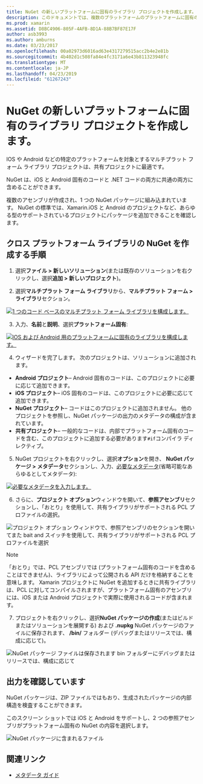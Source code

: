 ```yaml
---
title: NuGet の新しいプラットフォームに固有のライブラリ プロジェクトを作成します。
description: このドキュメントでは、複数のプラットフォームのプラットフォームに固有のコードを含む 1 つの NuGet パッケージを作成する方法について説明します。
ms.prod: xamarin
ms.assetid: D8BC4906-805F-4AFB-8D1A-88B7BF87E17F
author: asb3993
ms.author: amburns
ms.date: 03/23/2017
ms.openlocfilehash: 00a02973d6016ad63e4317279515acc2b4e2e81b
ms.sourcegitcommit: 4b402d1c508fa84e4fc3171a6e43b811323948fc
ms.translationtype: MT
ms.contentlocale: ja-JP
ms.lasthandoff: 04/23/2019
ms.locfileid: "61267243"
---
```

# <a name="creating-new-platform-specific-library-projects-for-nuget"></a>NuGet の新しいプラットフォームに固有のライブラリ プロジェクトを作成します。

IOS や Android などの特定のプラットフォームを対象とするマルチプラット フォーム ライブラリ プロジェクトは、共有プロジェクトに最適です。

NuGet は、iOS と Android 固有のコードと .NET コードの両方に共通の両方に含めることができます。

複数のアセンブリが作成され、1 つの NuGet パッケージに組み込まれています。 NuGet の標準では、Xamarin.iOS と Android のプロジェクトなど、あらゆる型のサポートされているプロジェクトにパッケージを追加できることを確認します。

## <a name="steps-to-create-a-cross-platform-library-nuget"></a>クロス プラットフォーム ライブラリの NuGet を作成する手順

1. 選択**ファイル > 新しいソリューション**(または既存のソリューションを右クリックし、選択**追加 > 新しいプロジェクト**)。

2. 選択**マルチプラット フォーム ライブラリ**から、**マルチプラット フォーム > ライブラリ**セクション。

  [![](platform-specific-images/mulitplatform-library-sml.png "1 つのコード ベースのマルチプラット フォーム ライブラリを構成します。")](platform-specific-images/multiplatform-library.png#lightbox)

3. 入力、**名前**と**説明**、選択**プラットフォーム固有**:

  [![](platform-specific-images/specific-configure-sml.png "IOS および Android 用のプラットフォームに固有のライブラリを構成します。")](platform-specific-images/specific-configure.png#lightbox)

4. ウィザードを完了します。 次のプロジェクトは、ソリューションに追加されます。

  - **Android プロジェクト**– Android 固有のコードは、このプロジェクトに必要に応じて追加できます。
  - **iOS プロジェクト**– iOS 固有のコードは、このプロジェクトに必要に応じて追加できます。
  - **NuGet プロジェクト**– コードはこのプロジェクトに追加されません。 他のプロジェクトを参照し、NuGet パッケージの出力のメタデータの構成が含まれています。
  - **共有プロジェクト**– 一般的なコードは、内部でプラットフォーム固有のコードを含む、このプロジェクトに追加する必要があります`#if`コンパイラ ディレクティブ。

5. NuGet プロジェクトを右クリックし、選択**オプション**を開き、 **NuGet パッケージ > メタデータ**セクションし、入力、[必要なメタデータ](~/cross-platform/app-fundamentals/nuget-multiplatform-libraries/metadata.md)(省略可能なあらゆるとしてメタデータ):

  [![](platform-specific-images/specific-metadata-sml.png "必要なメタデータを入力します。")](platform-specific-images/specific-metadata.png#lightbox)

6. さらに、**プロジェクト オプション**ウィンドウを開いて、**参照アセンブリ**セクションし、「おとり」を使用して、共有ライブラリがサポートされる PCL プロファイルの選択。

  ![](platform-specific-images/specific-reference-assemblies.png "プロジェクト オプション ウィンドウで、参照アセンブリのセクションを開いてまた bait and スイッチを使用して、共有ライブラリがサポートされる PCL プロファイルを選択")

  > [!NOTE]
> 「おとり」では、PCL アセンブリでは (プラットフォーム固有のコードを含めることはできません)、ライブラリによって公開される API だけを格納することを意味します。 Xamarin プロジェクトに NuGet を追加するときに共有ライブラリは、PCL に対してコンパイルされますが、プラットフォーム固有のアセンブリには、iOS または Android プロジェクトで実際に使用されるコードが含まれます。

7. プロジェクトを右クリックし、選択**NuGet パッケージの作成**(またはビルドまたはソリューションを展開する) および **.nupkg** NuGet パッケージのファイルに保存されます、 **/bin/** フォルダー (デバッグまたはリリースでは、構成に応じて)。

  ![](platform-specific-images/create-nuget-package.png "NuGet パッケージ ファイルは保存されます bin フォルダーにデバッグまたはリリースでは、構成に応じて")


## <a name="verifying-the-output"></a>出力を確認しています

NuGet パッケージは、ZIP ファイルではもおり、生成されたパッケージの内部構造を検査することができます。

このスクリーン ショットでは iOS と Android をサポートし、2 つの参照アセンブリがプラットフォーム固有の NuGet の内容を選択します。

![](platform-specific-images/nuget-output.png "NuGet パッケージに含まれるファイル")


## <a name="related-links"></a>関連リンク

- [メタデータ ガイド](~/cross-platform/app-fundamentals/nuget-multiplatform-libraries/metadata.md)
